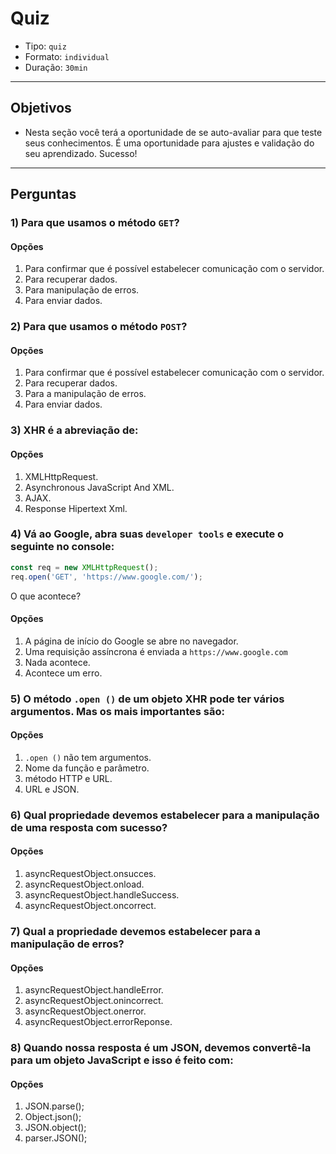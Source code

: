 # Quiz

- Tipo: `quiz`
- Formato: `individual`
- Duração: `30min`

***

## Objetivos

- Nesta seção você terá a oportunidade de se auto-avaliar para que teste seus conhecimentos. É uma oportunidade para ajustes e validação do seu aprendizado. Sucesso!

***

## Perguntas

### 1) Para que usamos o método `GET`?

#### Opções

1. Para confirmar que é possível estabelecer comunicação com o servidor.
2. Para recuperar dados.
3. Para manipulação de erros.
4. Para enviar dados.

<solution style="display:none;">2</solution>

### 2) Para que usamos o método `POST`?

#### Opções

1. Para confirmar que é possível estabelecer comunicação com o servidor.
2. Para recuperar dados.
3. Para a manipulação de erros.
4. Para enviar dados.

<solution style="display:none;">4</solution>

### 3) XHR é a abreviação de:

#### Opções

1. XMLHttpRequest.
2. Asynchronous JavaScript And XML.
3. AJAX.
4. Response Hipertext Xml.

<solution style="display:none;">1</solution>

### 4) Vá ao Google, abra suas `developer tools` e execute o seguinte no console:

```javascript
const req = new XMLHttpRequest();
req.open('GET', 'https://www.google.com/');
```

O que acontece?

#### Opções

1. A página de início do Google se abre no navegador.
2. Uma requisição assíncrona é enviada a `https://www.google.com`
3. Nada acontece.
4. Acontece um erro.

<solution style="display:none;">3</solution>

<!--

Explicação:

O método .open() do XHR não envia de fato a requisição! Ele configura o estado e dá ao objeto a informação que será necessária quando o request de fato acontece. Um pouco chato... então vamos enviar de fato a requisição.

-->

### 5) O método `.open ()` de um objeto XHR pode ter vários argumentos. Mas os mais importantes são:

#### Opções

1. `.open ()` não tem argumentos.
2. Nome da função e parâmetro.
3. método HTTP e URL.
4. URL e JSON.

<solution style="display:none;">3</solution>

### 6) Qual propriedade devemos estabelecer para a manipulação de uma resposta com sucesso?

#### Opções

1. asyncRequestObject.onsucces.
2. asyncRequestObject.onload.
3. asyncRequestObject.handleSuccess.
4. asyncRequestObject.oncorrect.

<solution style="display:none;">2</solution>

### 7) Qual a propriedade devemos estabelecer para a manipulação de erros?

#### Opções

1. asyncRequestObject.handleError.
2. asyncRequestObject.onincorrect.
3. asyncRequestObject.onerror.
4. asyncRequestObject.errorReponse.

<solution style="display:none;">3</solution>

### 8) Quando nossa resposta é um JSON, devemos convertê-la para um objeto JavaScript e isso é feito com:

#### Opções

1. JSON.parse();
2. Object.json();
3. JSON.object();
4. parser.JSON();

<solution style="display:none;">1</solution>
